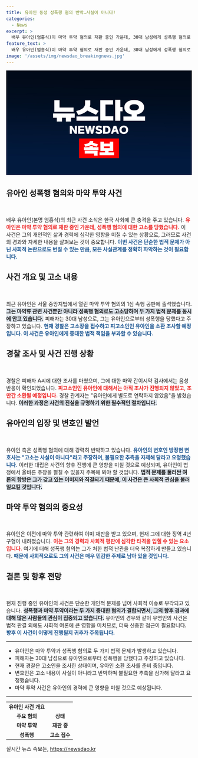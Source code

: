 ```yaml
---
title: 유아인 동성 성폭행 혐의 반박…사실이 아니다!
categories:
  - News
excerpt: >
  배우 유아인(엄홍식)이 마약 투약 혐의로 재판 중인 가운데, 30대 남성에게 성폭행 혐의로 고소당했습니다. 그는 혐의를 부인하며 사생활에 대한 불필요한 추측을 자제해 달라고 요청했습니다. 사건의 전후 상황과 진실은 과연 무엇일까요? 클릭해 보세요!
feature_text: >
  배우 유아인(엄홍식)이 마약 투약 혐의로 재판 중인 가운데, 30대 남성에게 성폭행 혐의로 고소당했습니다. 그는 혐의를 부인하며 사생활에 대한 불필요한 추측을 자제해 달라고 요청했습니다. 사건의 전후 상황과 진실은 과연 무엇일까요? 클릭해 보세요!
image: '/assets/img/newsdao_breakingnews.jpg'
---
```


<p><img src="/assets/img/newsdao_breakingnews.jpg" alt="koreaapp 속보" /></p>

<h2 data-ke-size="size26">유아인 성폭행 혐의와 마약 투약 사건</h2>

<p data-ke-size="size16">&nbsp;</p>

<p>배우 유아인(본명 엄홍식)의 최근 사건 소식은 한국 사회에 큰 충격을 주고 있습니다. <b><span style="color: #ee2323;">유아인은 마약 투약 혐의로 재판 중인 가운데, 성폭행 혐의에 대한 고소를 당했습니다.</span></b> 이 사건은 그의 개인적인 삶과 경력에 심각한 영향을 미칠 수 있는 상황으로, 그러므로 사건의 경과와 자세한 내용을 살펴보는 것이 중요합니다. <b><span style="color: #1a5490;">이번 사건은 단순한 법적 문제가 아닌 사회적 논란으로도 번질 수 있는 만큼, 모든 사실관계를 정확히 파악하는 것이 필요합니다.</span></b></p>

<h2 data-ke-size="size26">사건 개요 및 고소 내용</h2>

<p data-ke-size="size16">&nbsp;</p>

<p>최근 유아인은 서울 중앙지법에서 열린 마약 투약 혐의의 1심 속행 공판에 출석했습니다. <b><span style="background-color: #21538527;">그는 마약류 관련 사건뿐만 아니라 성폭행 혐의로도 고소당하며 두 가지 법적 문제를 동시에 안고 있습니다.</span></b> 피해자는 30대 남성으로, 그는 유아인으로부터 성폭행을 당했다고 주장하고 있습니다. <b><span style="color: #1a5490;">현재 경찰은 고소장을 접수하고 피고소인인 유아인을 소환 조사할 예정입니다. 이 사건은 유아인에게 중대한 법적 책임을 부과할 수 있습니다.</span></b></p>

<h2 data-ke-size="size26">경찰 조사 및 사건 진행 상황</h2>

<p data-ke-size="size16">&nbsp;</p>

<p>경찰은 피해자 A씨에 대한 조사를 마쳤으며, 그에 대한 마약 간이시약 검사에서는 음성 반응이 확인되었습니다. <b><span style="color: #ee2323;">피고소인인 유아인에 대해서는 아직 조사가 진행되지 않았고, 조만간 소환될 예정입니다.</span></b> 경찰 관계자는 "유아인에게 별도로 연락하지 않았음"을 밝혔습니다. <b><span style="background-color: #21538527;">이러한 과정은 사건의 진실을 규명하기 위한 필수적인 절차입니다.</span></b></p>

<h2 data-ke-size="size26">유아인의 입장 및 변호인 발언</h2>

<p data-ke-size="size16">&nbsp;</p>

<p>유아인 측은 성폭행 혐의에 대해 강력히 반박하고 있습니다. <b><span style="color: #1a5490;">유아인의 변호인 방정현 변호사는 "고소는 사실이 아니다"라고 주장하며, 불필요한 추측을 자제해 달라고 요청했습니다.</span></b> 이러한 대립은 사건의 향후 진행에 큰 영향을 미칠 것으로 예상되며, 유아인이 법정에서 올바른 주장을 펼칠 수 있을지 주목해 봐야 할 것입니다. <b><span style="background-color: #21538527;">법적 문제를 둘러싼 여론의 향방은 그가 갖고 있는 이미지와 직결되기 때문에, 이 사건은 큰 사회적 관심을 불러일으킬 것입니다.</span></b></p>

<h2 data-ke-size="size26">마약 투약 혐의의 중요성</h2>

<p data-ke-size="size16">&nbsp;</p>

<p>유아인은 이전에 마약 투약 관련하여 이미 재판을 받고 있으며, 현재 그에 대한 징역 4년 구형이 내려졌습니다. <b><span style="color: #ee2323;">이는 그의 경력과 사회적 평판에 심각한 타격을 입힐 수 있는 요소입니다.</span></b> 여기에 더해 성폭행 혐의는 그가 처한 법적 난관을 더욱 복잡하게 만들고 있습니다. <b><span style="color: #1a5490;">때문에 사회적으로도 그의 사건은 매우 민감한 주제로 남아 있을 것입니다.</span></b></p>

<h2 data-ke-size="size26">결론 및 향후 전망</h2>

<p data-ke-size="size16">&nbsp;</p>

<p>현재 진행 중인 유아인의 사건은 단순한 개인적 문제를 넘어 사회적 이슈로 부각되고 있습니다. <b><span style="background-color: #21538527;">성폭행과 마약 투약이라는 두 가지 중대한 혐의가 결합되면서, 그의 향후 경과에 대해 많은 사람들의 관심이 집중되고 있습니다.</span></b> 유아인의 경우와 같이 유명인의 사건은 법적 판결 외에도 사회적 여론에 큰 영향을 미치므로, 더욱 신중한 접근이 필요합니다. <b><span style="color: #1a5490;">향후 이 사건이 어떻게 진행될지 귀추가 주목됩니다.</span></b></p>

<hr>

<ul>
<li>유아인은 마약 투약과 성폭행 혐의로 두 가지 법적 문제가 발생하고 있습니다.</li>
<li>피해자는 30대 남성으로 유아인으로부터 성폭행을 당했다고 주장하고 있습니다.</li>
<li>현재 경찰은 고소인을 조사한 상태이며, 유아인 소환 조사를 준비 중입니다.</li>
<li>변호인은 고소 내용이 사실이 아니라고 반박하며 불필요한 추측을 삼가해 달라고 요청했습니다.</li>
<li>마약 투약 사건은 유아인의 경력에 큰 영향을 미칠 것으로 예상됩니다.</li>
</ul>

<hr>

<table style="width: 100%;">
<tr>
<td style="text-align: center; height: 17px;"><b>유아인 사건 개요</b></td>
</tr>
<tr>
<td style="text-align: center; height: 17px;"><b>주요 혐의</b></td>
<td style="text-align: center; height: 17px;"><b>상태</b></td>
</tr>
<tr>
<td style="text-align: center; height: 17px;"><b>마약 투약</b></td>
<td style="text-align: center; height: 17px;"><b>재판 중</b></td>
</tr>
<tr>
<td style="text-align: center; height: 17px;"><b>성폭행</b></td>
<td style="text-align: center; height: 17px;"><b>고소 접수</b></td>
</tr>
</table>
실시간 뉴스 속보는, <a href="https://newsdao.kr" rel="dofollow">https://newsdao.kr</a>


